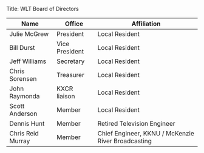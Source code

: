 Title: WLT Board of Directors

Name | Office | Affiliation
---- | ------ | -----------
Julie McGrew | President | Local Resident
Bill Durst | Vice President | Local Resident
Jeff Williams | Secretary | Local Resident
Chris Sorensen | Treasurer | Local Resident
John Raymonda | KXCR liaison | Local Resident
Scott Anderson | Member | Local Resident
Dennis Hunt | Member | Retired Television Engineer
Chris Reid Murray | Member | Chief Engineer, KKNU / McKenzie River Broadcasting
